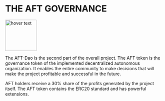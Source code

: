 # THE AFT GOVERNANCE

<img src="https://www.nftismus.xyz/AFTDaoicon100x100.png" width="100" title="hover text">

<p>The AFT-Dao is the second part of the overall project. The AFT token is the governance token of the implemented decentralized autonomous organization. It enables the entire community to make decisions that will make the project profitable and successful in the future.</p>
<p>AFT holders receive a 30% share of the profits generated by the project itself. The AFT token contains the ERC20 standard and has powerful extensions.</p>

